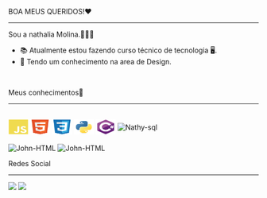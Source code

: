BOA MEUS QUERIDOS!❤️<br> <hr>
Sou a nathalia Molina.🫡🏳️‍🌈
- 📚 Atualmente estou fazendo curso técnico de tecnologia 🖥️.
- 🎨 Tendo um conhecimento na area de Design. 
<br>

Meus conhecimentos🧠 <hr>
<div style="display: inline_block"><br>
  <img align="center" alt="Nathy-Js" height="30" width="40" src="https://raw.githubusercontent.com/devicons/devicon/master/icons/javascript/javascript-plain.svg">
  <img align="center" alt="Nathy-HTML" height="30" width="40" src="https://raw.githubusercontent.com/devicons/devicon/master/icons/html5/html5-original.svg">
  <img align="center" alt="Nathy-CSS" height="30" width="40" src="https://raw.githubusercontent.com/devicons/devicon/master/icons/css3/css3-original.svg">
  <img align="center" alt="Nathy-Python" height="30" width="40" src="https://raw.githubusercontent.com/devicons/devicon/master/icons/python/python-original.svg">
  <img align="center" alt="Nathy-Csharp" height="30" width="40" src="https://raw.githubusercontent.com/devicons/devicon/master/icons/csharp/csharp-original.svg">
    <img align="center" alt="Nathy-sql" height="30" width="40" src="https://cdn.jsdelivr.net/gh/devicons/devicon/icons/mysql/mysql-original.svg">
</div>
<br>
<div>
  <img align="center" alt="John-HTML" height="" width="360em" src="https://github-readme-stats.vercel.app/api?username=nathy019&show_icons=true&theme=radical">
  <img align="center" alt="John-HTML" height="" width="320em" src="https://github-readme-stats.vercel.app/api/top-langs/?username=nathy019&layout=compact&theme=radical">
</div>

Redes Social <hr>
<div> 
  <a href="https://www.instagram.com/_nathy_mollina_/" target="_blank"><img src="https://img.shields.io/badge/-Instagram-%23E4405F?style=for-the-badge&logo=instagram&logoColor=white" target="_blank"></a>
  <a href = "mailto: nm018692@gmail.com"><img src="https://img.shields.io/badge/-Gmail-%23333?style=for-the-badge&logo=gmail&logoColor=white" target="_blank"></a>
</div>
